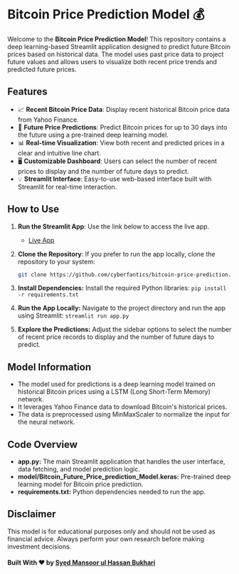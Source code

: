 # Bitcoin Price Prediction Model 💰

Welcome to the **Bitcoin Price Prediction Model**! This repository contains a deep learning-based Streamlit application designed to predict future Bitcoin prices based on historical data. The model uses past price data to project future values and allows users to visualize both recent price trends and predicted future prices.

## Features

- 📈 **Recent Bitcoin Price Data**: Display recent historical Bitcoin price data from Yahoo Finance.
- 🔮 **Future Price Predictions**: Predict Bitcoin prices for up to 30 days into the future using a pre-trained deep learning model.
- 📊 **Real-time Visualization**: View both recent and predicted prices in a clear and intuitive line chart.
- 🖥️ **Customizable Dashboard**: Users can select the number of recent prices to display and the number of future days to predict.
- 💡 **Streamlit Interface**: Easy-to-use web-based interface built with Streamlit for real-time interaction.

## How to Use

1. **Run the Streamlit App**: Use the link below to access the live app.
   - [Live App](https://cyberfantics-bitcoin-price-prediction-app-cwwesw.streamlit.app/)

2. **Clone the Repository**: If you prefer to run the app locally, clone the repository to your system:
   ```bash
   git clone https://github.com/cyberfantics/bitcoin-price-prediction.git
   ```
3. **Install Dependencies:** Install the required Python libraries:
   ```pip install -r requirements.txt```
4. **Run the App Locally:** Navigate to the project directory and run the app using Streamlit:
   ```streamlit run app.py```
5. **Explore the Predictions:** Adjust the sidebar options to select the number of recent price records to display and the number of future days to predict.

## Model Information
- The model used for predictions is a deep learning model trained on historical Bitcoin prices using a LSTM (Long Short-Term Memory) network.
- It leverages Yahoo Finance data to download Bitcoin's historical prices.
- The data is preprocessed using MinMaxScaler to normalize the input for the neural network.

## Code Overview
- **app.py:** The main Streamlit application that handles the user interface, data fetching, and model prediction logic.
- **model/Bitcoin_Future_Price_prediction_Model.keras:** Pre-trained deep learning model for Bitcoin price prediction.
- **requirements.txt:** Python dependencies needed to run the app.

## Disclaimer
This model is for educational purposes only and should not be used as financial advice. Always perform your own research before making investment decisions.

#### Built With ❤️ by [Syed Mansoor ul Hassan Bukhari](https://github.com/cyberfantics)

